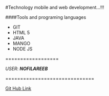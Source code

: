 #Technology mobile and web development...!!!

####Tools and programing languages
+ GIT
+ HTML 5
+ JAVA
+ MANGO
+ NODE JS

 ==================
 
*USER*: ***NOFILAREEB***

==============================

[Git Hub Link](https://github.com/)
